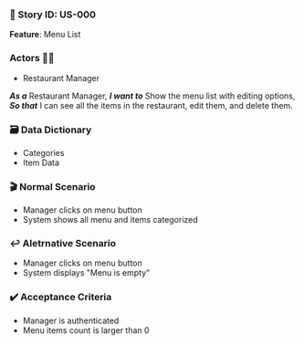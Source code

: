 ### 🧠 Story ID: US-000
**Feature**: Menu List

### Actors 🧑‍💻
- Restaurant Manager

***As a*** Restaurant Manager, 
***I want to*** Show the menu list with editing options,
 ***So that*** I can see all the items in the restaurant, edit them, and delete them. 

### 🗃️ Data Dictionary
- Categories
- Item Data

### 🎬 Normal Scenario
- Manager clicks on menu button
- System shows all menu and items categorized

### ↩️ Aletrnative Scenario
- Manager clicks on menu button
- System displays "Menu is empty" 

### ✔️ Acceptance Criteria
- Manager is authenticated
- Menu items count is larger than 0